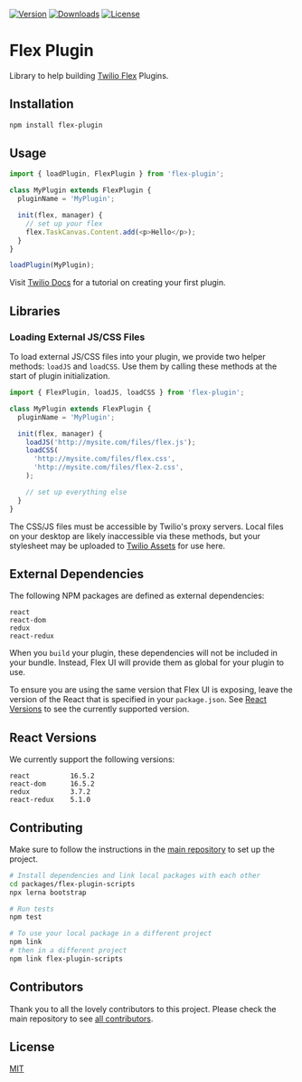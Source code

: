 [![Version](https://img.shields.io/npm/v/flex-plugin.svg?style=square)](https://www.npmjs.com/package/flex-plugin)
[![Downloads](https://img.shields.io/npm/dt/flex-plugin.svg?style=square)](https://www.npmjs.com/package/flex-plugin)
[![License](https://img.shields.io/npm/l/flex-plugin.svg?style=square)](../../LICENSE)

# Flex Plugin

Library to help building [Twilio Flex](https://www.twilio.com/flex) Plugins.

## Installation

```bash
npm install flex-plugin
```

## Usage

```js
import { loadPlugin, FlexPlugin } from 'flex-plugin';

class MyPlugin extends FlexPlugin {
  pluginName = 'MyPlugin';

  init(flex, manager) {
    // set up your flex
    flex.TaskCanvas.Content.add(<p>Hello</p>);
  }
}

loadPlugin(MyPlugin);
```

Visit [Twilio Docs](https://www.twilio.com/docs/flex/tutorials/building-flex-plugins) for a tutorial on creating your first plugin.

## Libraries

### Loading External JS/CSS Files

To load external JS/CSS files into your plugin, we provide two helper methods: `loadJS` and `loadCSS`. Use them by calling these methods at the start of plugin initialization.

```js
import { FlexPlugin, loadJS, loadCSS } from 'flex-plugin';

class MyPlugin extends FlexPlugin {
  pluginName = 'MyPlugin';

  init(flex, manager) {
    loadJS('http://mysite.com/files/flex.js');
    loadCSS(
      'http://mysite.com/files/flex.css',
      'http://mysite.com/files/flex-2.css',
    );

    // set up everything else
  }
}
```
The CSS/JS files must be accessible by Twilio's proxy servers. Local files on your desktop are likely inaccessible via these methods, but your stylesheet may be uploaded to [Twilio Assets](https://support.twilio.com/hc/en-us/articles/360019105433-Getting-Started-with-Twilio-Assets-Beta-) for use here.

## External Dependencies

The following NPM packages are defined as external dependencies:

```
react
react-dom
redux
react-redux
```

When you `build` your plugin, these dependencies will not be included in your bundle. Instead, Flex UI will provide them as global for your plugin to use.

To ensure you are using the same version that Flex UI is exposing, leave the version of the React that is specified in your `package.json`. See [React Versions](#react-versions) to see the currently supported version.

## React Versions

We currently support the following versions:

```
react          16.5.2
react-dom      16.5.2
redux          3.7.2
react-redux    5.1.0
```

## Contributing

Make sure to follow the instructions in the [main repository](https://github.com/twilio/flex-plugin-builder#contributing) to set up the project.

```bash
# Install dependencies and link local packages with each other
cd packages/flex-plugin-scripts
npx lerna bootstrap

# Run tests
npm test

# To use your local package in a different project
npm link
# then in a different project
npm link flex-plugin-scripts
```

## Contributors

Thank you to all the lovely contributors to this project. Please check the main repository to see [all contributors](https://github.com/twilio/flex-plugin-builder#contributors).

## License

[MIT](../../LICENSE)

